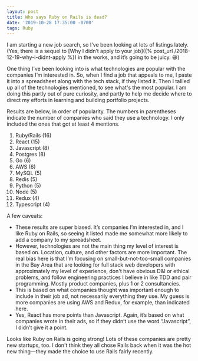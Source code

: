 ```yaml
---
layout: post
title: Who says Ruby on Rails is dead?
date: '2019-10-28 17:35:00 -0700'
tags: Ruby
---
```

I am starting a new job search, so I've been looking at lots of listings lately. (Yes, there is a sequel to [Why I didn’t apply to your job]({% post_url /2018-12-19-why-i-didnt-apply %}) in the works, and it’s going to be juicy. 😆)

One thing I’ve been looking into is what technologies are popular with the companies I’m interested in. So, when I find a job that appeals to me, I paste it into a spreadsheet along with the tech stack, if they listed it. Then I tallied up all of the technologies mentioned, to see what's the most popular. I am doing this partly out of pure curiosity, and partly to help me decide where to direct my efforts in learning and building portfolio projects.

Results are below, in order of popularity. The numbers in parentheses indicate the number of companies who said they use a technology. I only included the ones that got at least 4 mentions.

1. Ruby/Rails (16)
2. React (15)
3. Javascript (8)
4. Postgres (8)
5. Go (6)
6. AWS (6)
7. MySQL (5)
8. Redis (5)
9. Python (5)
10. Node (5)
11. Redux (4)
12. Typescript (4)

A few caveats:

* These results are super biased. It’s companies I’m interested in, and I like Ruby on Rails, so seeing it listed made me somewhat more likely to add a company to my spreadsheet.
* However, technologies are not the main thing my level of interest is based on. Location, culture, and other factors are more important. The real bias here is that I’m focusing on small-but-not-too-small companies in the Bay Area that are looking for full stack web developers with approximately my level of experience, don't have obvious D&I or ethical problems, and follow engineering practices I believe in like TDD and pair programming. Mostly product companies, plus 1 or 2 consultancies.
* This is based on what companies thought was important enough to include in their job ad, not necessarily everything they use. My guess is more companies are using AWS and Redux, for example, than indicated here.
* Yes, React has more points than Javascript. Again, it’s based on what companies wrote in their ads, so if they didn’t use the word “Javascript”, I didn’t give it a point.

Looks like Ruby on Rails is going strong! Lots of these companies are pretty new startups, too. I don't think they all chose Rails back when it was the hot new thing&mdash;they made the choice to use Rails fairly recently.
